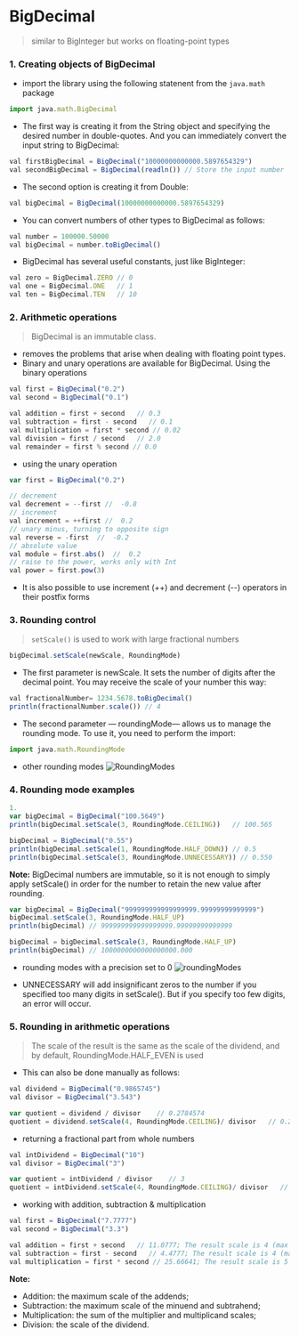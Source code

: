 # BigDecimal
> similar to BigInteger but works on floating-point types

### 1. Creating objects of BigDecimal
- import the library using the following statenent from the `java.math` package
```js
import java.math.BigDecimal
```
- The first way is creating it from the String object and specifying the desired number in double-quotes. And you can immediately convert the input string to BigDecimal:
```js
val firstBigDecimal = BigDecimal("10000000000000.5897654329")
val secondBigDecimal = BigDecimal(readln()) // Store the input number
```
- The second option is creating it from Double:
```js
val bigDecimal = BigDecimal(10000000000000.5897654329)
```
- You can convert numbers of other types to BigDecimal as follows:
```js
val number = 100000.50000
val bigDecimal = number.toBigDecimal()
```
- BigDecimal has several useful constants, just like BigInteger:
```js
val zero = BigDecimal.ZERO // 0
val one = BigDecimal.ONE   // 1
val ten = BigDecimal.TEN   // 10
```


### 2. Arithmetic operations
> BigDecimal is an immutable class.
- removes the problems that arise when dealing with floating point types.
- Binary and unary operations are available for BigDecimal. Using the binary operations
```js
val first = BigDecimal("0.2")
val second = BigDecimal("0.1")

val addition = first + second   // 0.3
val subtraction = first - second   // 0.1
val multiplication = first * second // 0.02
val division = first / second   // 2.0
val remainder = first % second // 0.0
```
- using the unary operation
```js
var first = BigDecimal("0.2")

// decrement
val decrement = --first //  -0.8
// increment
val increment = ++first //  0.2
// unary minus, turning to opposite sign
val reverse = -first  //  -0.2
// absolute value
val module = first.abs()  //  0.2
// raise to the power, works only with Int
val power = first.pow(3) 
```
- It is also possible to use increment (++) and decrement (--) operators in their postfix forms


### 3. Rounding control
> `setScale()` is used to work with large fractional numbers

```js
bigDecimal.setScale(newScale, RoundingMode)
```
- The first parameter is newScale. It sets the number of digits after the decimal point. You may receive the scale of your number this way:
```js
val fractionalNumber= 1234.5678.toBigDecimal()
println(fractionalNumber.scale()) // 4
```
- The second parameter — roundingMode— allows us to manage the rounding mode. To use it, you need to perform the import:
```js
import java.math.RoundingMode
```

- other rounding modes
![RoundingModes](https://user-images.githubusercontent.com/74776297/157921721-92c3fc36-bb36-44a0-8d9a-fea7e3251729.svg)



### 4. Rounding mode examples
```js
1. 
var bigDecimal = BigDecimal("100.5649")
println(bigDecimal.setScale(3, RoundingMode.CEILING))   // 100.565

bigDecimal = BigDecimal("0.55")
println(bigDecimal.setScale(1, RoundingMode.HALF_DOWN)) // 0.5
println(bigDecimal.setScale(3, RoundingMode.UNNECESSARY)) // 0.550
```

**Note:** 
BigDecimal numbers are immutable, so it is not enough to simply apply setScale() in order for the number to retain the new value after rounding.
```js
var bigDecimal = BigDecimal("999999999999999999.99999999999999")
bigDecimal.setScale(3, RoundingMode.HALF_UP)
println(bigDecimal) // 999999999999999999.99999999999999

bigDecimal = bigDecimal.setScale(3, RoundingMode.HALF_UP)
println(bigDecimal) // 1000000000000000000.000
```

- rounding modes with a precision set to 0
![roundingModes](https://user-images.githubusercontent.com/74776297/157923553-ed9f15c7-263b-42ee-adbe-2dd893aae7f1.svg)

- UNNECESSARY will add insignificant zeros to the number if you specified too many digits in setScale(). But if you specify too few digits, an error will occur.


### 5. Rounding in arithmetic operations
> The scale of the result is the same as the scale of the dividend, and by default, RoundingMode.HALF_EVEN is used

- This can also be done manually as follows:
```js
val dividend = BigDecimal("0.9865745")
val divisor = BigDecimal("3.543")

var quotient = dividend / divisor    // 0.2784574
quotient = dividend.setScale(4, RoundingMode.CEILING)/ divisor   // 0.2785
```

- returning a fractional part from whole numbers
```js
val intDividend = BigDecimal("10")
val divisor = BigDecimal("3")

var quotient = intDividend / divisor    // 3
quotient = intDividend.setScale(4, RoundingMode.CEILING)/ divisor   // 3.3333
```

- working with addition, subtraction & multiplication
```js
val first = BigDecimal("7.7777")
val second = BigDecimal("3.3")

val addition = first + second   // 11.0777; The result scale is 4 (max of the scales)
val subtraction = first - second   // 4.4777; The result scale is 4 (max of the scales)
val multiplication = first * second // 25.66641; The result scale is 5 (sum of the scales)
```

**Note:** 
- Addition: the maximum scale of the addends;
- Subtraction: the maximum scale of the minuend and subtrahend;
- Multiplication: the sum of the multiplier and multiplicand scales;
- Division: the scale of the dividend.

